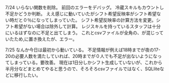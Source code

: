7/24
いらない関数を削除。
前回のエラーをデバッグ。
冷蔵スキルもカウントし不足かどうか判断。
ええ感じに動いていたがシフト希望反映率がシフト希望ない時だと０％になってしまっていた。
シフト希望反映率の計算方法を変更。シフト希望がない場合は除外して計算。
レジスキルを持っているスタッフは十分にいるはずなのに不足と出てしまう。
これとcsvファイルが全角の、が混じっていたため,に置き換えたが、エラー。

7/25
なんか今日は最初から動いている。
不足情報が例えば18時までが夜の17-20の必要人数を満たしていれば、20時までが０人でも不足が出ないようになってしまっている。要改善。
現在は1日分しかシフト生成していないが、これから半月分などまとめてやると思うので、そろそろcsvファイルではなく、SQLliteなどに移行したい。